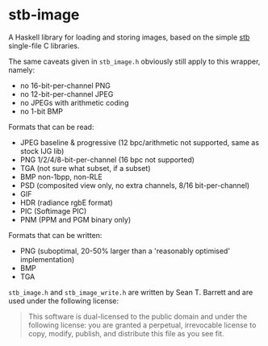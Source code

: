 # stb-image

A Haskell library for loading and storing images, based on the simple [stb](https://github.com/nothings/stb) single-file C libraries.

The same caveats given in `stb_image.h` obviously still apply to this wrapper, namely:
- no 16-bit-per-channel PNG
- no 12-bit-per-channel JPEG
- no JPEGs with arithmetic coding
- no 1-bit BMP

Formats that can be read:
- JPEG baseline & progressive (12 bpc/arithmetic not supported, same as stock IJG lib)
- PNG 1/2/4/8-bit-per-channel (16 bpc not supported)
- TGA (not sure what subset, if a subset)
- BMP non-1bpp, non-RLE
- PSD (composited view only, no extra channels, 8/16 bit-per-channel)
- GIF
- HDR (radiance rgbE format)
- PIC (Softimage PIC)
- PNM (PPM and PGM binary only)

Formats that can be written:
- PNG (suboptimal, 20-50% larger than a 'reasonably optimised' implementation)
- BMP
- TGA

`stb_image.h` and `stb_image_write.h` are written by Sean T. Barrett and are used under the following license:
>This software is dual-licensed to the public domain and under the following license: you are granted a perpetual, irrevocable license to copy, modify, publish, and distribute this file as you see fit.

